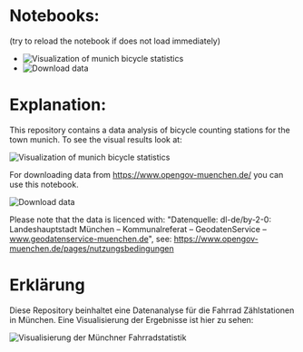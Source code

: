 # Notebooks:
(try to reload the notebook if does not load immediately)
* ![Visualization of munich bicycle statistics](data_visualization.ipynb "Visualization of munich bicycle statistics")
* ![Download data](download_data.ipynb "Download data")


# Explanation:
This repository contains a data analysis of bicycle counting stations for the town munich.
To see the visual results look at:

![Visualization of munich bicycle statistics](data_visualization.ipynb "Visualization of munich bicycle statistics")

For downloading data from https://www.opengov-muenchen.de/ you can use this notebook. 

![Download data](download_data.ipynb "Download data")

Please note that the data is licenced with:  "Datenquelle: dl-de/by-2-0:
Landeshauptstadt München – Kommunalreferat – GeodatenService – www.geodatenservice-muenchen.de", see: https://www.opengov-muenchen.de/pages/nutzungsbedingungen 


# Erklärung
Diese Repository beinhaltet eine Datenanalyse für die Fahrrad Zählstationen in München.
Eine Visualisierung der Ergebnisse ist hier zu sehen:

![Visualisierung der Münchner Fahrradstatistik](data_visualization.ipynb "Visualisierung")

